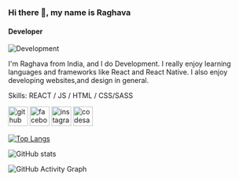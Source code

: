 ### Hi there 👋, my name is Raghava
#### Developer
![Development](https://arturssmirnovs.github.io/github-profile-readme-generator/images/banner.png)

I'm Raghava from India, and I do Development. I really enjoy learning languages and frameworks like React and React Native. I also enjoy developing websites,and design in general.

Skills: REACT / JS / HTML / CSS/SASS



[<img src='https://cdn.jsdelivr.net/npm/simple-icons@3.0.1/icons/github.svg' alt='github' height='40'>](https://github.com/Raghava9441)  [<img src='https://cdn.jsdelivr.net/npm/simple-icons@3.0.1/icons/facebook.svg' alt='facebook' height='40'>](https://www.facebook.com/https://www.facebook.com/profile.php?id=100006748800317)  [<img src='https://cdn.jsdelivr.net/npm/simple-icons@3.0.1/icons/instagram.svg' alt='instagram' height='40'>](https://www.instagram.com/https://www.instagram.com/raghavendrareddybollapu//)  [<img src='https://cdn.jsdelivr.net/npm/simple-icons@3.0.1/icons/codesandbox.svg' alt='codesandbox' height='40'>](https://codesandbox.io/u/https://codesandbox.io/dashboard/home)  

[![Top Langs](https://github-readme-stats.vercel.app/api/top-langs/?username=Raghava9441)](https://github.com/anuraghazra/github-readme-stats)

![GitHub stats](https://github-readme-stats.vercel.app/api?username=Raghava9441&show_icons=true)  

![GitHub Activity Graph](https://activity-graph.herokuapp.com/graph?username=Raghava9441)  


